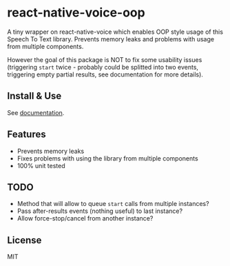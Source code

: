 # react-native-voice-oop

A tiny wrapper on react-native-voice which enables OOP style usage of this Speech To Text library. Prevents memory leaks
and problems with usage from multiple components.

However the goal of this package is NOT to fix some usability issues (triggering `start` twice - probably could be
splitted into two events, triggering empty partial results, see documentation for more details).

## Install & Use

See [documentation](https://dzek69.github.io/react-native-voice-oop/tutorial-A1-Installation.html).

## Features

- Prevents memory leaks
- Fixes problems with using the library from multiple components
- 100% unit tested

## TODO

- Method that will allow to queue `start` calls from multiple instances?
- Pass after-results events (nothing useful) to last instance?
- Allow force-stop/cancel from another instance?

## License

MIT
